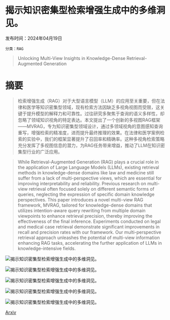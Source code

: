 # 揭示知识密集型检索增强生成中的多维洞见。

发布时间：2024年04月19日

`分类：RAG`

> Unlocking Multi-View Insights in Knowledge-Dense Retrieval-Augmented Generation

# 摘要

> 检索增强生成（RAG）对于大型语言模型（LLM）的应用至关重要，但在法律和医学等知识密集型领域，现有检索方法因缺乏多视角视图而受限，这关键于提升模型的解释力和可靠性。过往研究多聚焦于查询的语义多样性，却忽略了领域知识视角的特定表达。本文提出了一个创新的多视图RAG框架——MVRAG，专为知识密集型领域设计，通过多领域视角的意图感知查询重写，增强检索的精准度，进而提升最终推理的效果。在法律和医学案例检索的实验中，我们的框架显著提升了召回率和精确率。这种多视角检索策略充分发挥了多视图信息的潜力，为RAG任务带来增益，推动了LLM在知识密集型行业的广泛应用。

> While Retrieval-Augmented Generation (RAG) plays a crucial role in the application of Large Language Models (LLMs), existing retrieval methods in knowledge-dense domains like law and medicine still suffer from a lack of multi-perspective views, which are essential for improving interpretability and reliability. Previous research on multi-view retrieval often focused solely on different semantic forms of queries, neglecting the expression of specific domain knowledge perspectives. This paper introduces a novel multi-view RAG framework, MVRAG, tailored for knowledge-dense domains that utilizes intention-aware query rewriting from multiple domain viewpoints to enhance retrieval precision, thereby improving the effectiveness of the final inference. Experiments conducted on legal and medical case retrieval demonstrate significant improvements in recall and precision rates with our framework. Our multi-perspective retrieval approach unleashes the potential of multi-view information enhancing RAG tasks, accelerating the further application of LLMs in knowledge-intensive fields.

![揭示知识密集型检索增强生成中的多维洞见。](../../..//opt/data/Projects/HuggingArxiv/paper_images/2404.12879/x1.png)

![揭示知识密集型检索增强生成中的多维洞见。](../../..//opt/data/Projects/HuggingArxiv/paper_images/2404.12879/x2.png)

![揭示知识密集型检索增强生成中的多维洞见。](../../..//opt/data/Projects/HuggingArxiv/paper_images/2404.12879/x3.png)

![揭示知识密集型检索增强生成中的多维洞见。](../../..//opt/data/Projects/HuggingArxiv/paper_images/2404.12879/x4.png)

![揭示知识密集型检索增强生成中的多维洞见。](../../..//opt/data/Projects/HuggingArxiv/paper_images/2404.12879/x5.png)

[Arxiv](https://arxiv.org/abs/2404.12879)